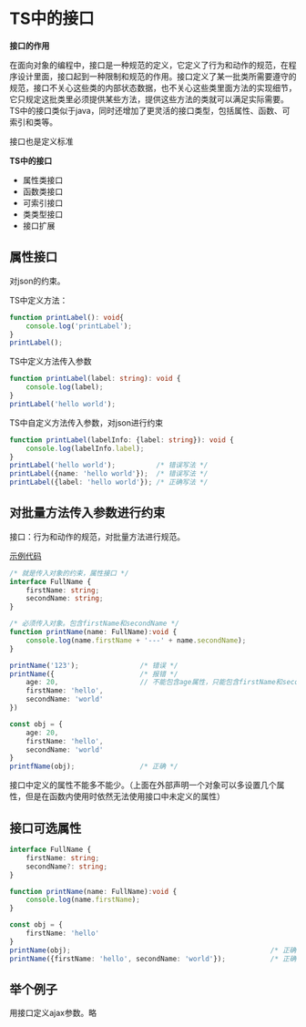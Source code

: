 # TS中的接口

**接口的作用**

在面向对象的编程中，接口是一种规范的定义，它定义了行为和动作的规范，在程序设计里面，接口起到一种限制和规范的作用。接口定义了某一批类所需要遵守的规范，接口不关心这些类的内部状态数据，也不关心这些类里面方法的实现细节，它只规定这批类里必须提供某些方法，提供这些方法的类就可以满足实际需要。TS中的接口类似于java，同时还增加了更灵活的接口类型，包括属性、函数、可索引和类等。

接口也是定义标准

**TS中的接口**

- 属性类接口
- 函数类接口
- 可索引接口
- 类类型接口
- 接口扩展

## 属性接口

对json的约束。

TS中定义方法：

```ts
function printLabel(): void{
    console.log('printLabel');
}
printLabel();
```

TS中定义方法传入参数

```ts
function printLabel(label: string): void {
    console.log(label);
}
printLabel('hello world');
```

TS中自定义方法传入参数，对json进行约束

```ts
function printLabel(labelInfo: {label: string}): void {
    console.log(labelInfo.label);
}
printLabel('hello world');          /* 错误写法 */
printLabel({name: 'hello world'});  /* 错误写法 */
printLabel({label: 'hello world'}); /* 正确写法 */
```

## 对批量方法传入参数进行约束

接口：行为和动作的规范，对批量方法进行规范。

[示例代码](../../demo/lesson_06/demo1/index.ts)
```ts
/* 就是传入对象的约束，属性接口 */
interface FullName {
    firstName: string;
    secondName: string;
}

/* 必须传入对象。包含firstName和secondName */
function printName(name: FullName):void {
    console.log(name.firstName + '---' + name.secondName);
}

printName('123');               /* 错误 */
printName({                     /* 报错 */
    age: 20,                    // 不能包含age属性，只能包含firstName和secondName
    firstName: 'hello',
    secondName: 'world'
})

const obj = {
    age: 20,
    firstName: 'hello',
    secondName: 'world'
}
printfName(obj);                /* 正确 */
```
接口中定义的属性不能多不能少。（上面在外部声明一个对象可以多设置几个属性，但是在函数内使用时依然无法使用接口中未定义的属性）

## 接口可选属性

```ts
interface FullName {
    firstName: string;
    secondName?: string; 
}

function printName(name: FullName):void {
    console.log(name.firstName);
}

const obj = {
    firstName: 'hello'
}
printName(obj);                                                 /* 正确 */
printName({firstName: 'hello', secondName: 'world'});           /* 正确 */
```

## 举个例子
用接口定义ajax参数。略

